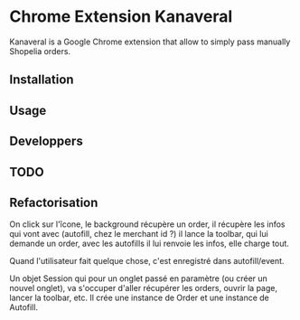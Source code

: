 
Chrome Extension Kanaveral
==========================

Kanaveral is a Google Chrome extension that allow to simply pass manually Shopelia orders.

Installation
------------

Usage
-----

Developpers
-----------

TODO
----
  

Refactorisation
---------------

On click sur l'îcone, 
le background récupère un order, 
il récupère les infos qui vont avec (autofill, chez le merchant id ?)
il lance la toolbar,
qui lui demande un order, avec les autofills
il lui renvoie les infos,
elle charge tout.

Quand l'utilisateur fait quelque chose, c'est enregistré dans autofill/event.

Un objet Session qui pour un onglet passé en paramètre (ou créer un nouvel onglet), va s'occuper d'aller récupérer les orders, ouvrir la page, lancer la toolbar, etc.
Il crée une instance de Order et une instance de Autofill.
